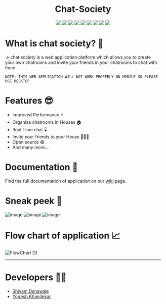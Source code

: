 <h1 align="center">Chat-Society</h1>
<div align="center">
<img src="https://img.shields.io/badge/React-20232A?style=for-the-badge&logo=react&logoColor=61DAFB"/> 
<img src="https://img.shields.io/badge/React_Router-CA4245?style=for-the-badge&logo=react-router&logoColor=white"/>
<img src="https://img.shields.io/badge/Node.js-43853D?style=for-the-badge&logo=node.js&logoColor=white"/>
<img src="https://img.shields.io/badge/express.js-%23404d59.svg?style=for-the-badge&logo=express&logoColor=%2361DAFB"/>
<img src="https://img.shields.io/badge/MongoDB-4EA94B?style=for-the-badge&logo=mongodb&logoColor=white"/>
<img src="https://img.shields.io/badge/Firebase-039BE5?style=for-the-badge&logo=Firebase&logoColor=white"/>
<img src="https://img.shields.io/badge/Tailwind_CSS-38B2AC?style=for-the-badge&logo=tailwind-css&logoColor=white"/>
<img src="https://img.shields.io/badge/Socket.io-black?style=for-the-badge&logo=socket.io&badgeColor=010101"/>
<img src="https://img.shields.io/badge/Prisma-3982CE?style=for-the-badge&logo=Prisma&logoColor=white"/>
</div>

# What is chat society? 🤔

-> chat society is a web application platform which allows you to create your own chatrooms and invite your friends in your chatrooms to chat with them.

```
NOTE: THIS WEB APPLICATION WILL NOT WORK PROPERLY ON MOBILE SO PLEASE USE DESKTOP
```

# Features 😎

- Improved Performance ⚡
- Organize chatrooms in Houses 🏠
- Real Time chat ⌛
- Invite your friends to your House 🧑‍🤝‍🧑
- Open source 😄
- And many more...

# Documentation 📝

Find the full documentation of application on our [wiki](https://github.com/KYogesh20/Chat-App/wiki) page.

# Sneak peek 👀

![image](https://user-images.githubusercontent.com/70281451/210524065-a7091181-6397-408a-8e9d-ea6c5594d4af.png)
![image](https://user-images.githubusercontent.com/70281451/210524166-aa569b91-9a74-4aa1-bdb6-9445bba06321.png)
![image](https://user-images.githubusercontent.com/70281451/210524655-3bce7faa-47de-4b1a-bc57-a5b78d657f4a.png)

# Flow chart of application 📈

![FlowChart (1)](https://user-images.githubusercontent.com/70281451/210523238-4041658f-7f35-420d-ac29-8bf1a4826075.png)

---

# Developers 🧑‍💻

- [Shivam Danawale](https://github.com/shivam1317)
- [Yogesh Khandekar](https://github.com/KYogesh20)
